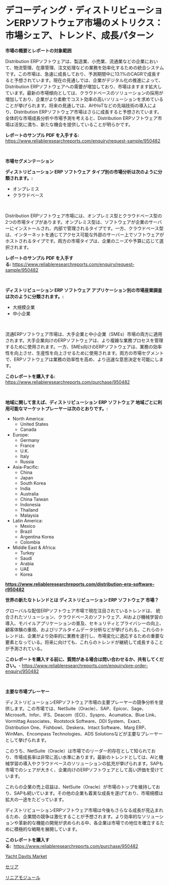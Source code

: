 <p><h1>デコーディング・ディストリビューションERPソフトウェア市場のメトリクス：市場シェア、トレンド、成長パターン</h1></p><p><strong>市場の概要とレポートの対象範囲</strong></p>
<p><p>Distribution ERPソフトウェアは、製造業、小売業、流通業などの企業において、物流管理、在庫管理、注文処理などの業務を効率化するための統合システムです。この市場は、急速に成長しており、予測期間中に13.1%のCAGRで成長すると予想されています。現在の見通しでは、企業がデジタル化の推進によって、Distribution ERPソフトウェアへの需要が増加しており、市場はますます拡大しています。最新の市場傾向としては、クラウドベースのソリューションの採用が増加しており、企業がより柔軟でコスト効率の高いソリューションを求めていることが挙げられます。将来の見通しでは、AIやIoTなどの先端技術の導入により、Distribution ERPソフトウェア市場はさらに成長すると予想されています。全体的な市場成長分析や市場予測を考えると、Distribution ERPソフトウェア市場は活気に満ち、新たな機会を提供していることが明らかです。</p></p>
<p><strong>レポートのサンプル PDF を入手する:</strong> <a href="https://www.reliableresearchreports.com/enquiry/request-sample/950482">https://www.reliableresearchreports.com/enquiry/request-sample/950482</a></p>
<p>&nbsp;</p>
<p><strong>市場セグメンテーション</strong></p>
<p><strong>ディストリビューション ERP ソフトウェア タイプ別の市場分析は次のように分類されます。:</strong></p>
<p><ul><li>オンプレミス</li><li>クラウドベース</li></ul></p>
<p>&nbsp;</p>
<p><p>Distribution ERPソフトウェア市場には、オンプレミス型とクラウドベース型の2つの市場タイプがあります。オンプレミス型は、ソフトウェアが企業のサーバーにインストールされ、内部で管理されるタイプです。一方、クラウドベース型は、インターネットを通じてアクセス可能な外部のサーバー上でソフトウェアがホストされるタイプです。両方の市場タイプは、企業のニーズや予算に応じて選択されます。</p></p>
<p><strong>レポートのサンプル PDF を入手する:</strong>&nbsp;<a href="https://www.reliableresearchreports.com/enquiry/request-sample/950482">https://www.reliableresearchreports.com/enquiry/request-sample/950482</a></p>
<p>&nbsp;</p>
<p><strong> ディストリビューション ERP ソフトウェア アプリケーション別の市場産業調査は次のように分類されます。:</strong></p>
<p><ul><li>大規模企業</li><li>中小企業</li></ul></p>
<p>&nbsp;</p>
<p><p>流通ERPソフトウェア市場は、大手企業と中小企業（SMEs）市場の両方に適用されます。大手企業向けのERPソフトウェアは、より複雑な業務プロセスを管理するために使用されます。一方、SMEs向けのERPソフトウェアは、業務の効率性を向上させ、生産性を向上させるために使用されます。両方の市場セグメントで、ERPソフトウェアは業務の効率性を高め、より迅速な意思決定を可能にします。</p></p>
<p><strong>このレポートを購入する:</strong>&nbsp; <a href="https://www.reliableresearchreports.com/purchase/950482">https://www.reliableresearchreports.com/purchase/950482</a></p>
<p>&nbsp;</p>
<p><strong>地域に関して言えば、ディストリビューション ERP ソフトウェア 地域ごとに利用可能なマーケットプレーヤーは次のとおりです。:</strong></p>
<p><ul>
    <li>
        North America:
        <ul>
            <li>United States</li>
            <li>Canada</li>
        </ul>
    </li>
    <li>
        Europe:
        <ul>
            <li>Germany</li>
            <li>France</li>
            <li>U.K.</li>
            <li>Italy</li>
            <li>Russia</li>
        </ul>
    </li>
    <li>
        Asia-Pacific:
        <ul>
            <li>China</li>
            <li>Japan</li>
            <li>South Korea</li>
            <li>India</li>
            <li>Australia</li>
            <li>China Taiwan</li>
            <li>Indonesia</li>
            <li>Thailand</li>
            <li>Malaysia</li>
        </ul>
    </li>
    <li>
        Latin America:
        <ul>
            <li>Mexico</li>
            <li>Brazil</li>
            <li>Argentina Korea</li>
            <li>Colombia</li>
        </ul>
    </li>
    <li>
        Middle East & Africa:
        <ul>
            <li>Turkey</li>
            <li>Saudi</li>
            <li>Arabia</li>
            <li>UAE</li>
            <li>Korea</li>
        </ul>
    </li>
    </ul></p>
<p><strong><a href="https://www.reliableresearchreports.com/distribution-erp-software-r950482">https://www.reliableresearchreports.com/distribution-erp-software-r950482</a></strong>&nbsp;</p>
<p><strong>世界の新たなトレンドとは ディストリビューション ERP ソフトウェア 市場？</strong></p>
<p><p>グローバルな配信ERPソフトウェア市場で現在注目されているトレンドは、 統合されたソリューション、クラウドベースのソフトウェア、AIおよび機械学習の導入、モバイルアプリケーションの普及、セキュリティとプライバシーの向上、 顧客体験の重視、およびリアルタイムデータ分析などが挙げられる。これらのトレンドは、企業がより効率的に業務を遂行し、市場変化に適応するための重要な要素となっている。将来に向けても、これらのトレンドが継続して成長することが予測されている。</p></p>
<p><strong>このレポートを購入する前に、質問がある場合は問い合わせるか、共有してください。</strong>- <a href="https://www.reliableresearchreports.com/enquiry/pre-order-enquiry/950482">https://www.reliableresearchreports.com/enquiry/pre-order-enquiry/950482</a></p>
<p>&nbsp;</p>
<p><strong>主要な市場プレーヤー</strong></p>
<p><p>ディストリビューションERPソフトウェア市場の主要プレーヤーの競争分析を提供します。この市場では、NetSuite（Oracle）、SAP、Epicor、Sage、Microsoft、Infor、IFS、Deacom（ECI）、Syspro、Acumatica、Blue Link、Vormittag Associates、Rootstock Software、DDI System、Exact、Distribution One、Fishbowl、Deskera、Intact Software、Marg ERP、WinMan、Encompass Technologies、ADS Solutionsなどが主要なプレーヤーとして挙げられます。</p><p>このうち、NetSuite（Oracle）は市場でのリーダー的存在として知られており、市場成長率は非常に高い水準にあります。最新のトレンドとしては、AIと機械学習の導入やクラウドベースのソリューションの拡充が挙げられます。SAPも市場でのシェアが大きく、企業向けのERPソフトウェアとして高い評価を受けています。</p><p>これらの企業の売上収益は、NetSuite（Oracle）が市場のトップを維持しており、SAPも続いています。その他の企業も着実な成長を遂げており、市場規模は拡大の一途をたどっています。</p><p>ディストリビューションERPソフトウェア市場は今後もさらなる成長が見込まれるため、企業間の競争は激化することが予想されます。より効率的なソリューションや革新的な機能の開発が求められる中、各企業は市場での地位を確立するために積極的な戦略を展開しています。</p></p>
<p><strong>このレポートを購入する:</strong>&nbsp;&nbsp;<a href="https://www.reliableresearchreports.com/purchase/950482">https://www.reliableresearchreports.com/purchase/950482</a></p>
<p><p><a href="https://github.com/mancsybtousav/Market-Research-Report-List-2/blob/main/yacht-davits-market.md">Yacht Davits Market</a></p><p><a href="https://github.com/marbadji/Market-Research-Report-List-1/blob/main/297356929651.md">セリア</a></p><p><a href="https://github.com/KaydenJohns1964/Market-Research-Report-List-1/blob/main/220355429652.md">リニアモジュール</a></p></p>